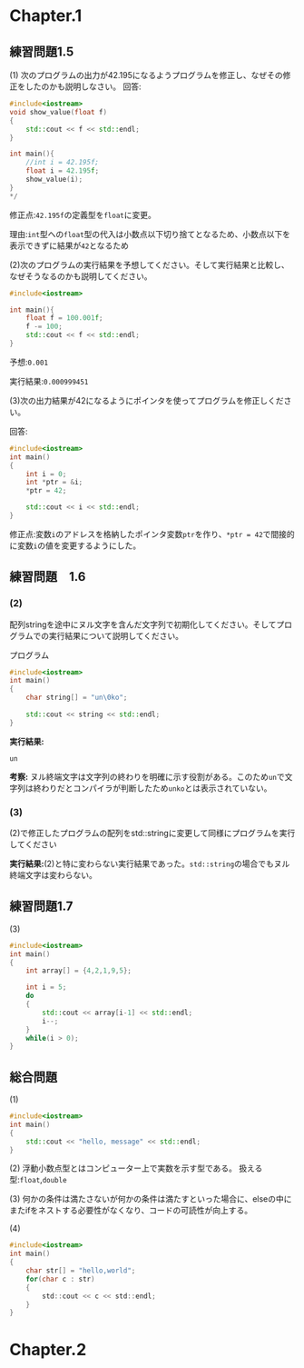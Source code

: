 # Chapter.1
## 練習問題1.5
(1)
次のプログラムの出力が42.195になるようプログラムを修正し、なぜその修正をしたのかも説明しなさい。
回答:
```cpp
#include<iostream>
void show_value(float f)
{
    std::cout << f << std::endl;
}

int main(){
    //int i = 42.195f;
    float i = 42.195f; 
    show_value(i);
}
*/
```

修正点:`42.195f`の定義型を`float`に変更。

理由:`int`型への`float`型の代入は小数点以下切り捨てとなるため、小数点以下を表示できずに結果が`42`となるため

(2)次のプログラムの実行結果を予想してください。そして実行結果と比較し、なぜそうなるのかも説明してください。

```cpp
#include<iostream>

int main(){
    float f = 100.001f;
    f -= 100;
    std::cout << f << std::endl;
}
```
予想:`0.001`

実行結果:`0.000999451`

(3)次の出力結果が42になるようにポインタを使ってプログラムを修正しください。

回答:
```cpp
#include<iostream>
int main()
{
    int i = 0;
    int *ptr = &i;
    *ptr = 42;

    std::cout << i << std::endl;   
}
```

修正点:変数`i`のアドレスを格納したポインタ変数`ptr`を作り、`*ptr = 42`で間接的に変数`i`の値を変更するようにした。

## 練習問題　1.6
### (2)
配列stringを途中にヌル文字を含んだ文字列で初期化してください。そしてプログラムでの実行結果について説明してください。

プログラム
```cpp
#include<iostream>
int main()
{
    char string[] = "un\0ko";
    
    std::cout << string << std::endl; 
}
```

**実行結果:**
```
un
```

**考察:** ヌル終端文字は文字列の終わりを明確に示す役割がある。このため`un`で文字列は終わりだとコンパイラが判断したため`unko`とは表示されていない。

### (3)
(2)で修正したプログラムの配列をstd::stringに変更して同様にプログラムを実行してください

**実行結果:**(2)と特に変わらない実行結果であった。`std::string`の場合でもヌル終端文字は変わらない。

## 練習問題1.7
(3)
```cpp
#include<iostream>
int main()
{
    int array[] = {4,2,1,9,5};

    int i = 5;
    do
    {
        std::cout << array[i-1] << std::endl;
        i--;
    }
    while(i > 0);
}
```
## 総合問題
(1)
```cpp
#include<iostream>
int main()
{
    std::cout << "hello, message" << std::endl;
}
```
(2)
浮動小数点型とはコンピューター上で実数を示す型である。
扱える型:`float`,`double`

(3)
何かの条件は満たさないが何かの条件は満たすといった場合に、elseの中にまたifをネストする必要性がなくなり、コードの可読性が向上する。

(4)
```c
#include<iostream>
int main()
{
    char str[] = "hello,world";
    for(char c : str)
    {
        std::cout << c << std::endl;
    }
}
```

# Chapter.2
